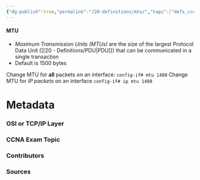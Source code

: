 ```yaml
---
{"dg-publish":true,"permalink":"/20-definitions/mtu/","tags":["defs_ccna"]}
---
```


#### MTU
- *Maximum Transmission Units (MTUs)* are the size of the largest Protocol Data Unit ([[20 - Definitions/PDU\|PDU]]) that can be communicated in a single transaction
- Default is 1500 bytes

Change MTU for **all** packets on an interface:
	`config-if# mtu 1480`
Change MTU for *IP packets* on an interface
	`config-if# ip mtu 1480`

# Metadata
### OSI or TCP/IP Layer

### CCNA Exam Topic

### Contributors

### Sources

